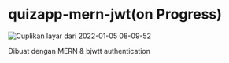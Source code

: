 # quizapp-mern-jwt(on Progress)
![Cuplikan layar dari 2022-01-05 08-09-52](https://user-images.githubusercontent.com/71652549/148145064-30affdcd-e1a3-4d76-84b1-bf43bc305d91.png)

Dibuat dengan MERN &amp; bjwtt authentication

